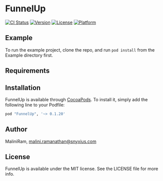 # FunnelUp

[![CI Status](http://img.shields.io/travis/MaliniRam/FunnelUp.svg?style=flat)](https://travis-ci.org/MaliniRam/FunnelUp)
[![Version](https://img.shields.io/cocoapods/v/FunnelUp.svg?style=flat)](http://cocoapods.org/pods/FunnelUp)
[![License](https://img.shields.io/cocoapods/l/FunnelUp.svg?style=flat)](http://cocoapods.org/pods/FunnelUp)
[![Platform](https://img.shields.io/cocoapods/p/FunnelUp.svg?style=flat)](http://cocoapods.org/pods/FunnelUp)

## Example

To run the example project, clone the repo, and run `pod install` from the Example directory first.

## Requirements

## Installation

FunnelUp is available through [CocoaPods](http://cocoapods.org). To install
it, simply add the following line to your Podfile:

```ruby
pod "FunnelUp", '~> 0.1.20'
```

## Author

MaliniRam, malini.ramanathan@snyxius.com

## License

FunnelUp is available under the MIT license. See the LICENSE file for more info.
